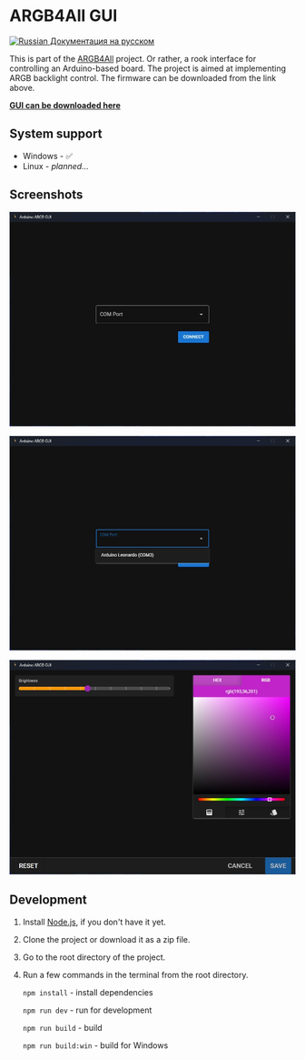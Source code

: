 # ARGB4All GUI

[![Russian](https://raw.githubusercontent.com/stevenrskelton/flag-icon/master/png/16/country-4x3/ru.png 'Russian') Документация на русском](README_RU.md)

This is part of the [ARGB4All](https://github.com/lazenyuk-dmitry/ARGB4All) project.
Or rather, a rook interface for controlling an Arduino-based board.
The project is aimed at implementing ARGB backlight control. The firmware can be downloaded from the link above.

**[GUI can be downloaded here](https://github.com/lazenyuk-dmitry/ARGB4All_GUI/releases/latest)**

## System support

- Windows - :white_check_mark:
- Linux - _planned..._

## Screenshots

![First screen](/_images/first-screen.jpg)

![First screen 2](/_images/first-screen-2.jpg)

![Main screen](/_images/main-screen.jpg)

## Development

1. Install [Node.js](https://nodejs.org/en/download), if you don't have it yet.
1. Clone the project or download it as a zip file.
1. Go to the root directory of the project.
1. Run a few commands in the terminal from the root directory.

   `npm install` - install dependencies

   `npm run dev` - run for development

   `npm run build` - build

   `npm run build:win` - build for Windows
